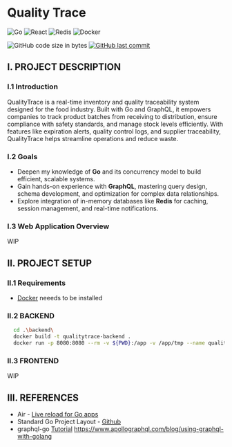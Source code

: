# Quality Trace
![Go](https://img.shields.io/badge/Go-00ADD8?style=for-the-badge&logo=go&logoColor=white)
![React](https://img.shields.io/badge/React-20232A?style=for-the-badge&logo=react&logoColor=61DAFB)
![Redis](https://img.shields.io/badge/redis-%23DD0031.svg?&style=for-the-badge&logo=redis&logoColor=white)
![Docker](https://img.shields.io/badge/docker-%230db7ed.svg?style=for-the-badge&logo=docker&logoColor=white)

![GitHub code size in bytes](https://img.shields.io/github/languages/code-size/jdasilvalima/qualityTrace?style=for-the-badge)
[![GitHub last commit](https://img.shields.io/github/last-commit/jdasilvalima/qualityTrace?style=for-the-badge)](https://github.com/jdasilvalima/qualityTrace/commits)

## I. PROJECT DESCRIPTION
### I.1 Introduction
QualityTrace is a real-time inventory and quality traceability system designed for the food industry. Built with Go and GraphQL, it empowers companies to track product batches from receiving to distribution, ensure compliance with safety standards, and manage stock levels efficiently. With features like expiration alerts, quality control logs, and supplier traceability, QualityTrace helps streamline operations and reduce waste.

### I.2 Goals
- Deepen my knowledge of **Go** and its concurrency model to build efficient, scalable systems.
- Gain hands-on experience with **GraphQL**, mastering query design, schema development, and optimization for complex data relationships.
- Explore integration of in-memory databases like **Redis** for caching, session management, and real-time notifications.

### I.3 Web Application Overview
WIP

## II. PROJECT SETUP
### II.1 Requirements
- [Docker](https://www.docker.com/) neeeds to be installed

### II.2 BACKEND
```bash
  cd .\backend\
  docker build -t qualitytrace-backend .
  docker run -p 8080:8080 --rm -v ${PWD}:/app -v /app/tmp --name qualitytrace-api-go-air qualitytrace-backend
```

### II.3 FRONTEND
WIP

## III. REFERENCES
- Air - [Live reload for Go apps](https://github.com/air-verse/air)
- Standard Go Project Layout - [Github](https://github.com/golang-standards/project-layout)
- graphql-go [Tutorial](https://www.howtographql.com/graphql-go/0-introduction/)
https://www.apollographql.com/blog/using-graphql-with-golang
